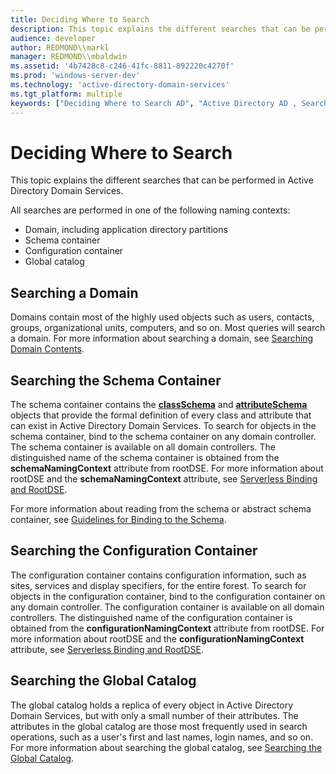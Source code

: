 ```yaml
---
title: Deciding Where to Search
description: This topic explains the different searches that can be performed in Active Directory Domain Services.
audience: developer
author: REDMOND\\markl
manager: REDMOND\\mbaldwin
ms.assetid: '4b7428c8-c246-41fc-8811-892220c4270f'
ms.prod: 'windows-server-dev'
ms.technology: 'active-directory-domain-services'
ms.tgt_platform: multiple
keywords: ["Deciding Where to Search AD", "Active Directory AD , Searching, Deciding Where to Search"]
---
```


# Deciding Where to Search

This topic explains the different searches that can be performed in Active Directory Domain Services.

All searches are performed in one of the following naming contexts:

-   Domain, including application directory partitions
-   Schema container
-   Configuration container
-   Global catalog

## Searching a Domain

Domains contain most of the highly used objects such as users, contacts, groups, organizational units, computers, and so on. Most queries will search a domain. For more information about searching a domain, see [Searching Domain Contents](searching-domain-contents.md).

## Searching the Schema Container

The schema container contains the [**classSchema**](https://msdn.microsoft.com/library/ms680982) and [**attributeSchema**](https://msdn.microsoft.com/library/ms680969) objects that provide the formal definition of every class and attribute that can exist in Active Directory Domain Services. To search for objects in the schema container, bind to the schema container on any domain controller. The schema container is available on all domain controllers. The distinguished name of the schema container is obtained from the **schemaNamingContext** attribute from rootDSE. For more information about rootDSE and the **schemaNamingContext** attribute, see [Serverless Binding and RootDSE](serverless-binding-and-rootdse.md).

For more information about reading from the schema or abstract schema container, see [Guidelines for Binding to the Schema](guidelines-for-binding-to-the-schema.md).

## Searching the Configuration Container

The configuration container contains configuration information, such as sites, services and display specifiers, for the entire forest. To search for objects in the configuration container, bind to the configuration container on any domain controller. The configuration container is available on all domain controllers. The distinguished name of the configuration container is obtained from the **configurationNamingContext** attribute from rootDSE. For more information about rootDSE and the **configurationNamingContext** attribute, see [Serverless Binding and RootDSE](serverless-binding-and-rootdse.md).

## Searching the Global Catalog

The global catalog holds a replica of every object in Active Directory Domain Services, but with only a small number of their attributes. The attributes in the global catalog are those most frequently used in search operations, such as a user's first and last names, login names, and so on. For more information about searching the global catalog, see [Searching the Global Catalog](searching-global-catalog-contents.md).

 

 




